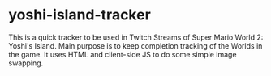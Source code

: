 # yoshi-island-tracker
This is a quick tracker to be used in Twitch Streams of Super Mario World 2: Yoshi's Island. Main purpose is to keep completion tracking of the Worlds in the game. It uses HTML and client-side JS to do some simple image swapping.
